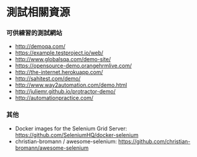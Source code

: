 # 測試相關資源

### 可供練習的測試網站

- <http://demoqa.com/>
- <https://example.testproject.io/web/>
- <http://www.globalsqa.com/demo-site/>
- <https://opensource-demo.orangehrmlive.com/>
- <http://the-internet.herokuapp.com/>
- <http://sahitest.com/demo/>
- <http://www.way2automation.com/demo.html>
- <http://juliemr.github.io/protractor-demo/>
- <http://automationpractice.com/>

### 其他

- Docker images for the Selenium Grid Server: <https://github.com/SeleniumHQ/docker-selenium>
- christian-bromann / awesome-selenium: <https://github.com/christian-bromann/awesome-selenium>
